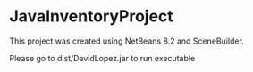 # JavaInventoryProject


This project was created using NetBeans 8.2 and SceneBuilder.

Please go to dist/DavidLopez.jar to run executable
